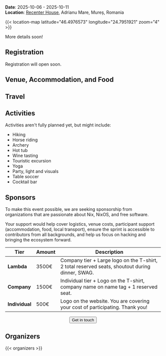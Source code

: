 
**Date**: 2025-10-06 - 2025-10-11 <br>
**Location**: [Recenter House](https://maps.app.goo.gl/wgS4KTsY386hE1H9A), Adrianu Mare, Mureș, Romania

{{< location-map latitude="46.4976573" longitude="24.7951921" zoom="4" >}}

More details soon!

## Registration

Registration will open soon.

## Venue, Accommodation, and Food

## Travel

## Activities

Activities aren't fully planned yet, but might include:

- Hiking
- Horse riding
- Archery
- Hot tub
- Wine tasting
- Touristic excursion
- Yoga
- Party, light and visuals
- Table soccer
- Cocktail bar

## Sponsors

To make this event possible, we are seeking sponsorship from organizations that are passionate about Nix, NixOS, and free software.

Your support would help cover logistics, venue costs, participant support (accommodation, food, local transport), ensure the sprint is accessible to contributors from all backgrounds, and help us focus on hacking and bringing the ecosystem forward.


| Tier           | Amount | Description                                                                                     |
| -------------- | ------ | ----------------------------------------------------------------------------------------------- |
| **Lambda**     | 3500€  | Company tier + Large logo on the T-shirt, 2 total reserved seats, shoutout during dinner, SWAG. |
| **Company**    | 1500€  | Individual tier + Logo on the T-shirt, company name on name tag + 1 reserved seat.              |
| **Individual** | 500€   | Logo on the website. You are covering your cost of participating. Thank you!                    |

<div align="center" class="mb-10">
<button
 id="sponsorship-contact-button"
 onclick="window.location.href='mailto:transylvaniasprint@gmail.com'"
 class="px-4 !text-neutral !no-underline rounded-md bg-primary-600 hover:!bg-primary-500 dark:bg-primary-800 dark:hover:!bg-primary-700">
  Get in touch
</button>
</div>

## Organizers

{{< organizers >}}
